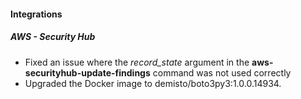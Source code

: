 
#### Integrations
##### AWS - Security Hub
- Fixed an issue where the *record_state* argument in the **aws-securityhub-update-findings** command was not used correctly
- Upgraded the Docker image to demisto/boto3py3:1.0.0.14934.